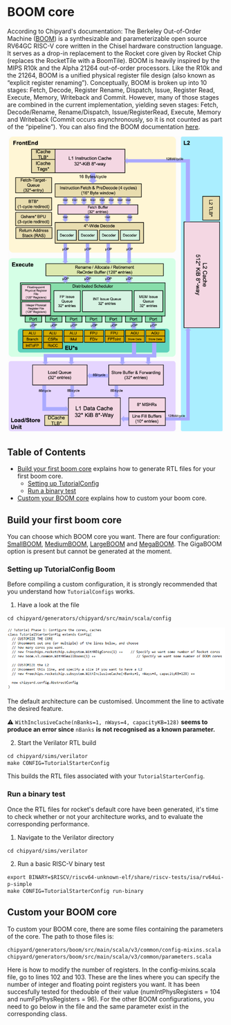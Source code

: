 # BOOM core

According to Chipyard's documentation:
The Berkeley Out-of-Order Machine ([BOOM](https://chipyard.readthedocs.io/en/stable/Generators/BOOM.html)) is a synthesizable and parameterizable open source RV64GC RISC-V core written in the Chisel hardware construction language. It serves as a drop-in replacement to the Rocket core given by Rocket Chip (replaces the RocketTile with a BoomTile). BOOM is heavily inspired by the MIPS R10k and the Alpha 21264 out-of-order processors. Like the R10k and the 21264, BOOM is a unified physical register file design (also known as “explicit register renaming”). Conceptually, BOOM is broken up into 10 stages: Fetch, Decode, Register Rename, Dispatch, Issue, Register Read, Execute, Memory, Writeback and Commit. However, many of those stages are combined in the current implementation, yielding seven stages: Fetch, Decode/Rename, Rename/Dispatch, Issue/RegisterRead, Execute, Memory and Writeback (Commit occurs asynchronously, so it is not counted as part of the “pipeline”). You can also find the BOOM documentation [here](https://docs.boom-core.org/en/latest/).

<p align='center'>
<img src="./screenshots/BoomCore.PNG" alt="boom core" width="500"/>
</p>

## Table of Contents

- [Build your first boom core](#build-your-first-boom-core) explains how to generate RTL files for your first boom core.
    * [Setting up TutorialConfig](#setting-up-tutorialconfig-boom)
    * [Run a binary test](#run-a-binary-test-boom)
- [Custom your BOOM core](#custom-your-boom-core) explains how to custom your boom core.

## Build your first boom core

You can choose which BOOM core you want. There are four configuration: [SmallBOOM](./ConfigFiles/SmallBOOM.log), [MediumBOOM](./ConfigFiles/MediumBOOM.log), [LargeBOOM](./ConfigFiles/LargeBOOM.log) and [MegaBOOM](./ConfigFiles/MegaBOOM.log). The GigaBOOM option is present but cannot be generated at the moment.

### Setting up TutorialConfig Boom

Before compiling a custom configuration, it is strongly recommended that you understand how ``TutorialConfigs`` works.

1. Have a look at the file

```shell
cd chipyard/generators/chipyard/src/main/scala/config
```
![Tutorial config](./screenshots/Tutorial%20config.png)

The default architecture can be customised. Uncomment the line to activate the desired feature.

:warning: ``WithInclusiveCache(nBanks=1, nWays=4, capacityKB=128)`` **seems to produce an error since** ``nBanks`` **is not recognised as a known parameter.**


2. Start the Verilator RTL build 
```shell
cd chipyard/sims/verilator
make CONFIG=TutorialStarterConfig
```

This builds the RTL files associated with your ``TutorialStarterConfig``.

### Run a binary test

Once the RTL files for rocket's default core have been generated, it's time to check whether or not your architecture works, and to evaluate the corresponding performance.

1. Navigate to the Verilator directory

```shell
cd chipyard/sims/verilator
```

2. Run a basic RISC-V binary test

```shell
export BINARY=$RISCV/riscv64-unknown-elf/share/riscv-tests/isa/rv64ui-p-simple
make CONFIG=TutorialStarterConfig run-binary
```

## Custom your BOOM core

To custom your BOOM core, there are some files containing the parameters of the core. The path to those files is:

```shell
chipyard/generators/boom/src/main/scala/v3/common/config-mixins.scala
chipyard/generators/boom/src/main/scala/v3/common/parameters.scala
```

Here is how to modify the number of registers. In the config-mixins.scala file, go to lines 102 and 103. These are the lines where you can specify the number of integer and floating point registers you want. It has been succesfully tested for thedouble of their value (numIntPhysRegisters = 104 and numFpPhysRegisters = 96). For the other BOOM configurations, you need to go below in the file and the same parameter exist in the corresponding class.